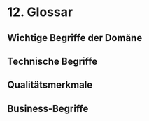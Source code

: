 # 12. Glossar

## Wichtige Begriffe der Domäne

## Technische Begriffe

## Qualitätsmerkmale

## Business-Begriffe
